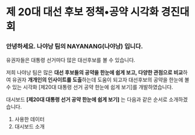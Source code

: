 # 제 20대 대선 후보 정책•공약 시각화 경진대회
###  안녕하세요. 나야낭 팀의 NAYANANG(나야낭) 입니다.  

유권자들은 대통령 선거마다 많은 대선후보를 볼 수 있습니다.  

저희 나야낭 팀은 많은 **대선 후보들의 공약을 한눈에 쉽게 보고, 다양한 관점으로 비교**하여 유권자 **개개인의 인사이트를 도출**하는데 도움이 되고자 대선후보의 공약을 한눈에 볼 수 있는 시각화 [제20대 대통령 선거 공약 한눈에 쉽게 보기]를 개발하였습니다.

대시보드 **[제20대 대통령 선거 공약 한눈에 쉽게 보기]** 는 다음과 같은 순서로 소개하겠습니다.  
1. 사용한 데이터
2. 대시보드 소개
